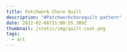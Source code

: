 ```yaml
---
title: Patchwork Chore Quilt
description: "#Patchworkchorequilt pattern"
date: 2022-02-06T21:00:55.389Z
thumbnail: /static/img/quilt-coat.png
tags:
  - art
---
```

